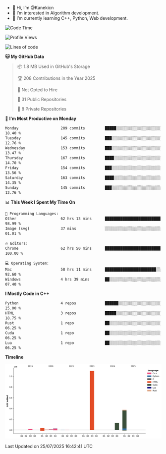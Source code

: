 - 👋 Hi, I’m @Kanekicn
- 👀 I’m interested in Algorithm development.
- 🌱 I’m currently learning C++, Python, Web development.

<!---
cotecsz/cotecsz is a ✨ special ✨ repository because its `README.md` (this file) appears on your GitHub profile.
You can click the Preview link to take a look at your changes.
--->

<!--START_SECTION:waka-->
![Code Time](http://img.shields.io/badge/Code%20Time-4%2C032%20hrs%2041%20mins-blue)

![Profile Views](http://img.shields.io/badge/Profile%20Views-0-blue)

![Lines of code](https://img.shields.io/badge/From%20Hello%20World%20I%27ve%20Written-1.7%20million%20lines%20of%20code-blue)

**🐱 My GitHub Data** 

> 📦 1.8 MB Used in GitHub's Storage 
 > 
> 🏆 208 Contributions in the Year 2025
 > 
> 🚫 Not Opted to Hire
 > 
> 📜 31 Public Repositories 
 > 
> 🔑 8 Private Repositories 
 > 
📅 **I'm Most Productive on Monday** 

```text
Monday                   209 commits         █████░░░░░░░░░░░░░░░░░░░░   18.40 % 
Tuesday                  145 commits         ███░░░░░░░░░░░░░░░░░░░░░░   12.76 % 
Wednesday                153 commits         ███░░░░░░░░░░░░░░░░░░░░░░   13.47 % 
Thursday                 167 commits         ████░░░░░░░░░░░░░░░░░░░░░   14.70 % 
Friday                   154 commits         ███░░░░░░░░░░░░░░░░░░░░░░   13.56 % 
Saturday                 163 commits         ████░░░░░░░░░░░░░░░░░░░░░   14.35 % 
Sunday                   145 commits         ███░░░░░░░░░░░░░░░░░░░░░░   12.76 % 
```


📊 **This Week I Spent My Time On** 

```text
💬 Programming Languages: 
Other                    62 hrs 13 mins      █████████████████████████   98.99 % 
Image (svg)              37 mins             ░░░░░░░░░░░░░░░░░░░░░░░░░   01.01 % 

🔥 Editors: 
Chrome                   62 hrs 50 mins      █████████████████████████   100.00 % 

💻 Operating System: 
Mac                      58 hrs 11 mins      ███████████████████████░░   92.60 % 
Windows                  4 hrs 39 mins       ██░░░░░░░░░░░░░░░░░░░░░░░   07.40 % 
```

**I Mostly Code in C++** 

```text
Python                   4 repos             ██████░░░░░░░░░░░░░░░░░░░   25.00 % 
HTML                     3 repos             █████░░░░░░░░░░░░░░░░░░░░   18.75 % 
Rust                     1 repo              ██░░░░░░░░░░░░░░░░░░░░░░░   06.25 % 
Cuda                     1 repo              ██░░░░░░░░░░░░░░░░░░░░░░░   06.25 % 
Lua                      1 repo              ██░░░░░░░░░░░░░░░░░░░░░░░   06.25 % 
```



**Timeline**

![Lines of Code chart](https://raw.githubusercontent.com/Kanekicn/Kanekicn/master/assets/bar_graph.png)


 Last Updated on 25/07/2025 16:42:41 UTC
<!--END_SECTION:waka-->
